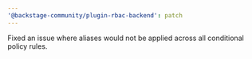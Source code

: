 ```yaml
---
'@backstage-community/plugin-rbac-backend': patch
---
```


Fixed an issue where aliases would not be applied across all conditional policy rules.
